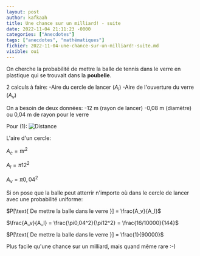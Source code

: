```yaml
---
layout: post
author: kafkaah
title: Une chance sur un milliard! - suite
date: 2022-11-04 21:11:23 -0000
categories: ["Anecdotes"]
tags: ["anecdotes", "mathématiques"]
fichier: 2022-11-04-une-chance-sur-un-milliard!-suite.md
visible: oui
---
```


On cherche la probabilité de mettre la balle de tennis dans le verre en plastique qui se trouvait dans la **poubelle**.

2 calculs à faire:
-Aire du cercle de lancer ($A_l$)
-Aire de l'ouverture du verre ($A_v$)


On a besoin de deux données:
-12 m (rayon de lancer)
-0,08 m (diamètre) ou 0,04 m de rayon pour le verre

Pour (1):
![Distance](https://erabliere.github.io/web/images/distance.png)

L'aire d'un cercle:

$A_c = \pi r^2$

$A_l = \pi 12^2$

$A_v = \pi 0,04^2$

Si on pose que la balle peut atterrir n'importe où dans le cercle de lancer avec une probabilité uniforme:

$P[\text{ De mettre la balle dans le verre }] = \frac{A_v}{A_l}$

$\frac{A_v}{A_l} = \frac{\pi0,04^2}{\pi12^2} = \frac{16/10000}{144}$

$P[\text{ De mettre la balle dans le verre }] = \frac{1}{90000}$

Plus facile qu'une chance sur un milliard, mais quand même rare :-)